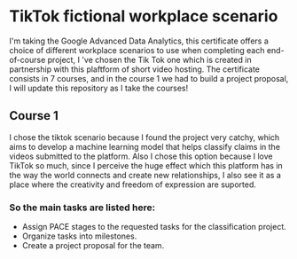 # TikTok fictional workplace scenario
I'm taking the Google Advanced Data Analytics, this certificate offers a choice of different workplace scenarios to use when completing each end-of-course project, I 've chosen the Tik Tok one which is created in partnership with this plaftform of short video hosting.
The certificate consists in 7 courses, and in the course 1 we had to build a project proposal, I will update this repository as I take the courses! 

## Course 1 
I chose the tiktok scenario because I found the project very catchy, which aims to develop a machine learning model that helps classify claims in the videos submitted to the platform. Also I chose this option because I love TikTok so much, since I perceive the huge effect which this platform has in the way the world connects and create new relationships, I also see it as a place where the creativity and freedom of expression are suported.

### So the main tasks are listed here:
- Assign PACE stages to the requested tasks for the classification project.
- Organize tasks into milestones.
- Create a project proposal for the team.

